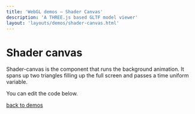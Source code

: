 ```yaml
---
title: 'WebGL demos – Shader Canvas'
description: 'A THREE.js based GLTF model viewer'
layout: 'layouts/demos/shader-canvas.html'
---
```


# Shader canvas

Shader-canvas is the component that runs the background animation.
It spans up two triangles filling up the full screen and passes a time uniform variable.

You can edit the code below.

[back to demos](../)
